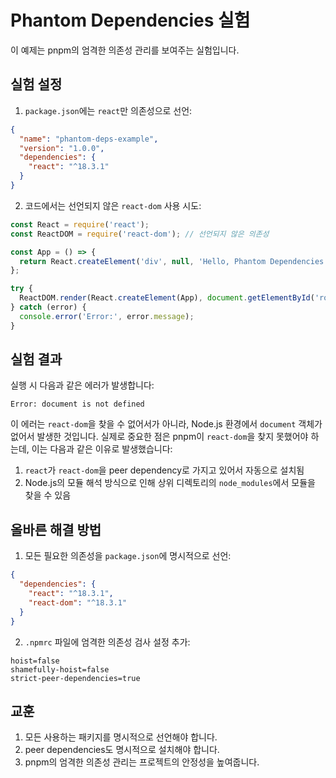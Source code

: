 # Phantom Dependencies 실험

이 예제는 pnpm의 엄격한 의존성 관리를 보여주는 실험입니다.

## 실험 설정

1. `package.json`에는 `react`만 의존성으로 선언:

```json
{
  "name": "phantom-deps-example",
  "version": "1.0.0",
  "dependencies": {
    "react": "^18.3.1"
  }
}
```

2. 코드에서는 선언되지 않은 `react-dom` 사용 시도:

```javascript
const React = require('react');
const ReactDOM = require('react-dom'); // 선언되지 않은 의존성

const App = () => {
  return React.createElement('div', null, 'Hello, Phantom Dependencies!');
};

try {
  ReactDOM.render(React.createElement(App), document.getElementById('root'));
} catch (error) {
  console.error('Error:', error.message);
}
```

## 실험 결과

실행 시 다음과 같은 에러가 발생합니다:

```
Error: document is not defined
```

이 에러는 `react-dom`을 찾을 수 없어서가 아니라, Node.js 환경에서 `document` 객체가 없어서 발생한 것입니다.
실제로 중요한 점은 pnpm이 `react-dom`을 찾지 못했어야 하는데, 이는 다음과 같은 이유로 발생했습니다:

1. `react`가 `react-dom`을 peer dependency로 가지고 있어서 자동으로 설치됨
2. Node.js의 모듈 해석 방식으로 인해 상위 디렉토리의 `node_modules`에서 모듈을 찾을 수 있음

## 올바른 해결 방법

1. 모든 필요한 의존성을 `package.json`에 명시적으로 선언:

```json
{
  "dependencies": {
    "react": "^18.3.1",
    "react-dom": "^18.3.1"
  }
}
```

2. `.npmrc` 파일에 엄격한 의존성 검사 설정 추가:

```
hoist=false
shamefully-hoist=false
strict-peer-dependencies=true
```

## 교훈

1. 모든 사용하는 패키지를 명시적으로 선언해야 합니다.
2. peer dependencies도 명시적으로 설치해야 합니다.
3. pnpm의 엄격한 의존성 관리는 프로젝트의 안정성을 높여줍니다.
